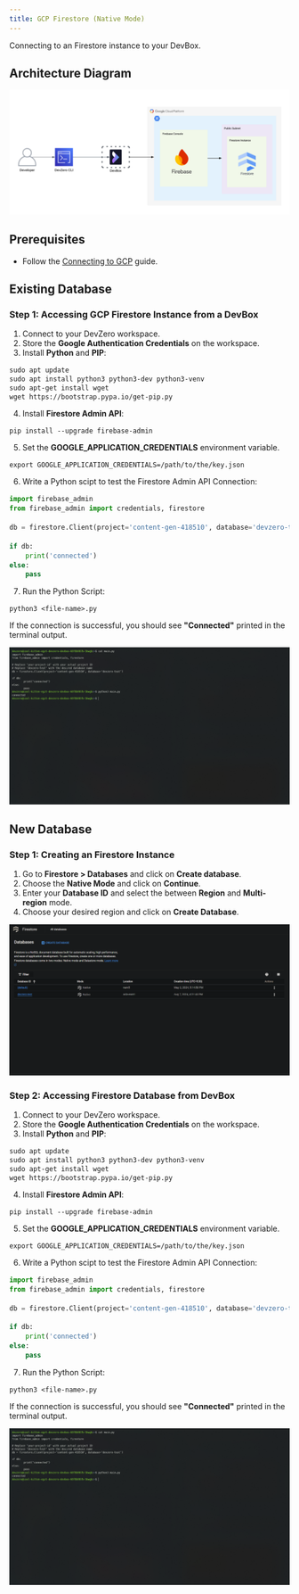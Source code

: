 ```yaml
---
title: GCP Firestore (Native Mode)
---
```


Connecting to an Firestore instance to your DevBox.

## Architecture Diagram

![GCP Firestore (Native Mode) Architecture](../../../.gitbook/assets/gcp-firestore-native-architecture.png)

## Prerequisites

- Follow the [Connecting to GCP](../../existing-network/connecting-to-gcp.md) guide.

## Existing Database

### Step 1: Accessing GCP Firestore Instance from a DevBox

1. Connect to your DevZero workspace.
2. Store the **Google Authentication Credentials** on the workspace.
3. Install **Python** and **PIP**:

```
sudo apt update
sudo apt install python3 python3-dev python3-venv
sudo apt-get install wget
wget https://bootstrap.pypa.io/get-pip.py
```

4. Install **Firestore Admin API**:

```
pip install --upgrade firebase-admin
```

5. Set the **GOOGLE_APPLICATION_CREDENTIALS** environment variable.

```
export GOOGLE_APPLICATION_CREDENTIALS=/path/to/the/key.json
```

6. Write a Python scipt to test the Firestore Admin API Connection:

```python
import firebase_admin
from firebase_admin import credentials, firestore

db = firestore.Client(project='content-gen-418510', database='devzero-test')

if db:
    print('connected')
else:
    pass
```

7. Run the Python Script:

```
python3 <file-name>.py
```

If the connection is successful, you should see **"Connected"** printed in the terminal output.

![image](../../../.gitbook/assets/gcp-firestore-native-access.png)

## New Database

### Step 1: Creating an Firestore Instance

1. Go to **Firestore > Databases** and click on **Create database**.
2. Choose the **Native Mode** and click on **Continue**.
3. Enter your **Database ID**  and select the between **Region** and **Multi-region** mode.
4. Choose your desired region and click on **Create Database**.

![image](../../../.gitbook/assets/gcp-firestore-creation.png)

### Step 2: Accessing Firestore Database from DevBox

1. Connect to your DevZero workspace.
2. Store the **Google Authentication Credentials** on the workspace.
3. Install **Python** and **PIP**:

```
sudo apt update
sudo apt install python3 python3-dev python3-venv
sudo apt-get install wget
wget https://bootstrap.pypa.io/get-pip.py
```

4. Install **Firestore Admin API**:

```
pip install --upgrade firebase-admin
```

5. Set the **GOOGLE_APPLICATION_CREDENTIALS** environment variable.

```
export GOOGLE_APPLICATION_CREDENTIALS=/path/to/the/key.json
```

6. Write a Python scipt to test the Firestore Admin API Connection:

```python
import firebase_admin
from firebase_admin import credentials, firestore

db = firestore.Client(project='content-gen-418510', database='devzero-test')

if db:
    print('connected')
else:
    pass
```

7. Run the Python Script:

```
python3 <file-name>.py
```

If the connection is successful, you should see **"Connected"** printed in the terminal output.

![image](../../../.gitbook/assets/gcp-firestore-native-access.png)
